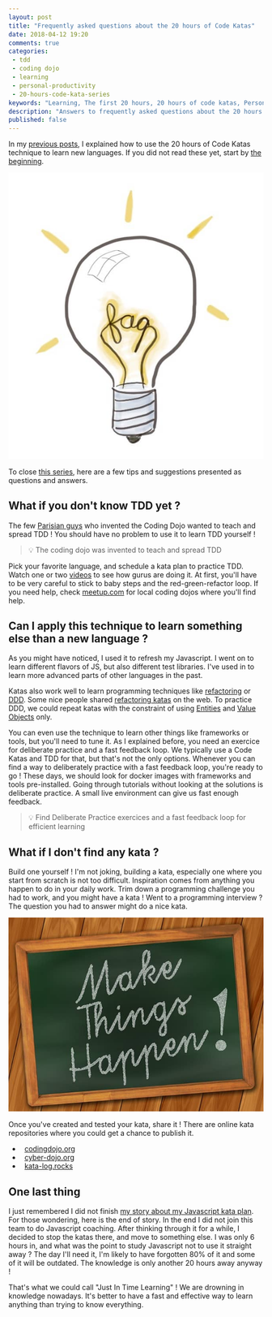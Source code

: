 ```yaml
---
layout: post
title: "Frequently asked questions about the 20 hours of Code Katas"
date: 2018-04-12 19:20
comments: true
categories: 
 - tdd
 - coding dojo
 - learning
 - personal-productivity
 - 20-hours-code-kata-series
keywords: "Learning, The first 20 hours, 20 hours of code katas, Personal Productivity, Coding Dojo, Code Kata, TDD, Test Driven Development, FAQ, Frequently Asked Questions"
description: "Answers to frequently asked questions about the 20 hours of Code Kata. Ideas to expand the practice to other contexts." 
published: false
---
```

In my [previous posts](/blog/categories/20-hours-code-kata-series/), I explained how to use the 20 hours of Code Katas technique to learn new languages. If you did not read these yet, start by [the beginning](/how-to-learn-a-programming-language-in-just-20-hours/).

![A drawing of FAQ in a lightbulb](../imgs/2018-03-26-frequently-asked-questions-about-the-20-hours-of-code-katas/faq-bulb.jpg)

To close [this series](/blog/categories/20-hours-code-kata-series/), here are a few tips and suggestions presented as questions and answers.

## What if you don't know TDD yet ?

The few [Parisian guys](http://codingdojo.org/dojo/ParisDojo/) who invented the Coding Dojo wanted to teach and spread TDD ! You should have no problem to use it to learn TDD yourself !

> 💡 The coding dojo was invented to teach and spread TDD

Pick your favorite language, and schedule a kata plan to practice TDD. Watch one or two [videos](https://www.google.fr/search?q=code+kata&tbm=vid) to see how gurus are doing it. At first, you'll have to be very careful to stick to baby steps and the red-green-refactor loop. If you need help, check [meetup.com](https://www.meetup.com) for local coding dojos where you'll find help.

## Can I apply this technique to learn something else than a new language ?

As you might have noticed, I used it to refresh my Javascript. I went on to learn different flavors of JS, but also different test libraries. I've used in to learn more advanced parts of other languages in the past.

Katas also work well to learn programming techniques like [refactoring](https://en.wikipedia.org/wiki/Code_refactoring) or [DDD](https://en.wikipedia.org/wiki/Domain-driven_design). Some nice people shared [refactoring katas](http://kata-log.rocks/refactoring) on the web. To practice DDD, we could repeat katas with the constraint of using [Entities](https://en.wikipedia.org/wiki/Entity) and [Value Objects](https://en.wikipedia.org/wiki/Value_object) only.

You can even use the technique to learn other things like frameworks or tools, but you'll need to tune it. As I explained before, you need an exercice for deliberate practice and a fast feedback loop. We typically use a Code Katas and TDD for that, but that's not the only options. Whenever you can find a way to deliberately practice with a fast feedback loop, you're ready to go ! These days, we should look for docker images with frameworks and tools pre-installed. Going through tutorials without looking at the solutions is deliberate practice. A small live environment can give us fast enough feedback.

> 💡 Find Deliberate Practice exercices and a fast feedback loop for efficient learning

## What if I don't find any kata ?

Build one yourself ! I'm not joking, building a kata, especially one where you start from scratch is not too difficult. Inspiration comes from anything you happen to do in your daily work. Trim down a programming challenge you had to work, and you might have a kata ! Went to a programming interview ? The question you had to answer might do a nice kata.

!["Make things happen" written on a blackboard](../imgs/2018-03-26-frequently-asked-questions-about-the-20-hours-of-code-katas/make-things-happen.jpg)

Once you've created and tested your kata, share it ! There are online kata repositories where you could get a chance to publish it.

*   [codingdojo.org](http://codingdojo.org/)
*   [cyber-dojo.org](http://cyber-dojo.org/)
*   [kata-log.rocks](http://kata-log.rocks)

## One last thing

I just remembered I did not finish [my story about my Javascript kata plan](/how-to-learn-a-programming-language-in-just-20-hours/). For those wondering, here is the end of story. In the end I did not join this team to do Javascript coaching. After thinking through it for a while, I decided to stop the katas there, and move to something else. I was only 6 hours in, and what was the point to study Javascript not to use it straight away ? The day I'll need it, I'm likely to have forgotten 80% of it and some of it will be outdated. The knowledge is only another 20 hours away anyway !

That's what we could call "Just In Time Learning" ! We are drowning in knowledge nowadays. It's better to have a fast and effective way to learn anything than trying to know everything.